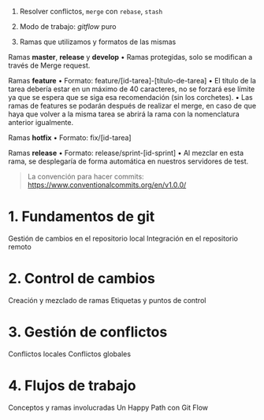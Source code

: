 1. Resolver conflictos, `merge` con `rebase`, `stash`

2. Modo de trabajo: _gitflow_ puro

3. Ramas que utilizamos y formatos de las mismas

Ramas **master**, **release** y **develop**
• Ramas protegidas, solo se modifican a través de Merge request.

Ramas **feature**
• Formato: feature/[id-tarea]-[título-de-tarea]
• El título de la tarea debería estar en un máximo de 40 caracteres, no se forzará ese límite ya que se espera que se siga esa recomendación (sin los corchetes).
• Las ramas de features se podarán después de realizar el merge, en caso de que haya que volver a la misma tarea se abrirá la rama con la nomenclatura anterior igualmente.

Ramas **hotfix**
• Formato: fix/[id-tarea]

Ramas **release**
• Formato: release/sprint-[id-sprint]
• Al mezclar en esta rama, se desplegaría de forma automática en nuestros servidores de test.

> La convención para hacer commits: https://www.conventionalcommits.org/en/v1.0.0/

# 1. Fundamentos de git

Gestión de cambios en el repositorio local
Integración en el repositorio remoto

# 2. Control de cambios

Creación y mezclado de ramas
Etiquetas y puntos de control

# 3. Gestión de conflictos

Conflictos locales
Conflictos globales

# 4. Flujos de trabajo

Conceptos y ramas involucradas
Un Happy Path con Git Flow

